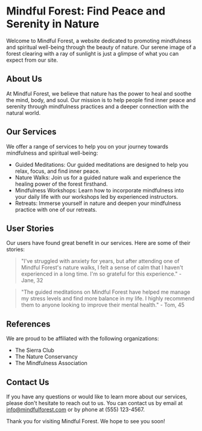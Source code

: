 <!--
Write me content for website with wallpaper which alt text is:

"A serene image of a forest clearing with a ray of sunlight for a spiritual or mindfulness website"

The name/title of the page should not be 1:1 copy of the alt text but rather a real content of the website which is using this wallpaper.

- Use markdown format 
- Start with the heading
- The content should look like a real website 
- Include real sections like references, contact, user stories, etc. use things relevant to the page purpose.
- Feel free to use structure like headings, bullets, numbering, blockquotes, paragraphs, horizontal lines, etc.
- You can use formatting like bold or _italic_
- You can include UTF-8 emojis
- Links should be only #hash anchors (and you can refer to the document itself)
- Do not include images
-->

<!--font:The "Open Sans" font would be a great fit for this website.-->

# Mindful Forest: Find Peace and Serenity in Nature

Welcome to Mindful Forest, a website dedicated to promoting mindfulness and spiritual well-being through the beauty of nature. Our serene image of a forest clearing with a ray of sunlight is just a glimpse of what you can expect from our site.

## About Us

At Mindful Forest, we believe that nature has the power to heal and soothe the mind, body, and soul. Our mission is to help people find inner peace and serenity through mindfulness practices and a deeper connection with the natural world.

## Our Services

We offer a range of services to help you on your journey towards mindfulness and spiritual well-being:

- Guided Meditations: Our guided meditations are designed to help you relax, focus, and find inner peace.
- Nature Walks: Join us for a guided nature walk and experience the healing power of the forest firsthand.
- Mindfulness Workshops: Learn how to incorporate mindfulness into your daily life with our workshops led by experienced instructors.
- Retreats: Immerse yourself in nature and deepen your mindfulness practice with one of our retreats.

## User Stories

Our users have found great benefit in our services. Here are some of their stories:

> "I've struggled with anxiety for years, but after attending one of Mindful Forest's nature walks, I felt a sense of calm that I haven't experienced in a long time. I'm so grateful for this experience." - Jane, 32

> "The guided meditations on Mindful Forest have helped me manage my stress levels and find more balance in my life. I highly recommend them to anyone looking to improve their mental health." - Tom, 45

## References

We are proud to be affiliated with the following organizations:

- The Sierra Club
- The Nature Conservancy
- The Mindfulness Association

## Contact Us

If you have any questions or would like to learn more about our services, please don't hesitate to reach out to us. You can contact us by email at info@mindfulforest.com or by phone at (555) 123-4567.

Thank you for visiting Mindful Forest. We hope to see you soon!
